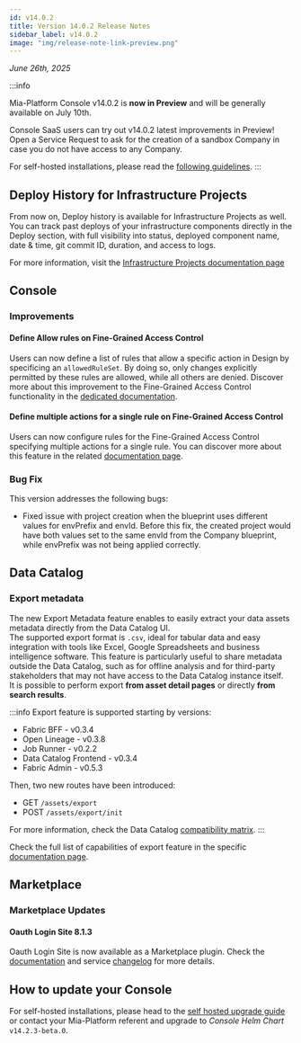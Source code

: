 ```yaml
---
id: v14.0.2
title: Version 14.0.2 Release Notes
sidebar_label: v14.0.2
image: "img/release-note-link-preview.png"
---
```


_June 26th, 2025_

:::info

Mia-Platform Console v14.0.2 is **now in Preview** and will be generally available on July 10th.

Console SaaS users can try out v14.0.2 latest improvements in Preview! Open a Service Request to ask for the creation of a sandbox Company in case you do not have access to any Company.

For self-hosted installations, please read the [following guidelines](#how-to-update-your-console).
:::

## Deploy History for Infrastructure Projects

From now on, Deploy history is available for Infrastructure Projects as well. You can track past deploys of your infrastructure components directly in the Deploy section, with full visibility into status, deployed component name, date & time, git commit ID, duration, and access to logs.

For more information, visit the [Infrastructure Projects documentation page](/console/project-configuration/infrastructure-project.md#deploy-history)

## Console

### Improvements

#### Define Allow rules on Fine-Grained Access Control

Users can now define a list of rules that allow a specific action in Design by specificing an `allowedRuleSet`. By doing so, only changes explicitly permitted by these rules are allowed, while all others are denied.
Discover more about this improvement to the Fine-Grained Access Control functionality in the [dedicated documentation](/development_suite/api-console/api-design/fine-grained-access-control.md).

#### Define multiple actions for a single rule on Fine-Grained Access Control

Users can now configure rules for the Fine-Grained Access Control specifying multiple actions for a single rule.
You can discover more about this feature in the related [documentation page](/development_suite/api-console/api-design/fine-grained-access-control.md).

### Bug Fix

This version addresses the following bugs:

* Fixed issue with project creation when the blueprint uses different values for envPrefix and envId. Before this fix, the created project would have both values set to the same envId from the Company blueprint, while envPrefix was not being applied correctly.

## Data Catalog

### Export metadata

The new Export Metadata feature enables to easily extract your data assets metadata directly from the Data Catalog UI.  
The supported export format is `.csv`, ideal for tabular data and easy integration with tools like Excel, Google Spreadsheets and business intelligence software.
This feature is particularly useful to share metadata outside the Data Catalog, such as for offline analysis and for third-party stakeholders that may not have access to the Data Catalog instance itself.  
It is possible to perform export **from asset detail pages** or directly **from search results**.  

:::info
Export feature is supported starting by versions:
* Fabric BFF - v0.3.4
* Open Lineage - v0.3.8
* Job Runner - v0.2.2
* Data Catalog Frontend - v0.3.4
* Fabric Admin - v0.5.3

Then, two new routes have been introduced:
* GET `/assets/export`
* POST `/assets/export/init`

For more information, check the Data Catalog [compatibility matrix](/data_catalog/compatibility_matrix.md).
:::

Check the full list of capabilities of export feature in the specific [documentation page](/data_catalog/frontend/data_catalog_assets.mdx#export-metadata).

## Marketplace

### Marketplace Updates

#### Oauth Login Site 8.1.3

Oauth Login Site is now available as a Marketplace plugin. Check the [documentation](/runtime_suite/oauth-login-site/10_overview.md) and service [changelog](/runtime_suite/oauth-login-site/changelog.md) for more details.

## How to update your Console

For self-hosted installations, please head to the [self hosted upgrade guide](/infrastructure/self-hosted/installation-chart/100_how-to-upgrade.md) or contact your Mia-Platform referent and upgrade to _Console Helm Chart_ `v14.2.3-beta.0`.
